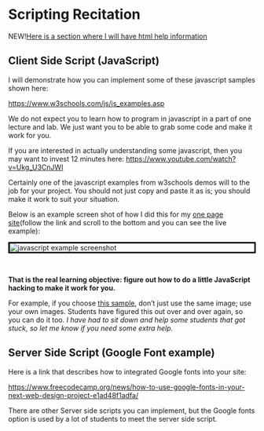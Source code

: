 # Scripting Recitation

NEW!<a href="../../html-help/">Here is a section where I will have html help information</a>

## Client Side Script (JavaScript)

<p>I will demonstrate how you can implement some of these javascript samples shown here:</p>

<p><a href="https://www.w3schools.com/js/js_examples.asp">https://www.w3schools.com/js/js_examples.asp</a></p>

<p>We do not expect you to learn how to program in javascript in a part of one lecture and lab. We just want you to be able to grab some code and make it work for you.</p>

<p>If you are interested in actually understanding some javascript, then you may want to invest 12 minutes here: <a href="https://www.youtube.com/watch?v=Ukg_U3CnJWI">https://www.youtube.com/watch?v=Ukg_U3CnJWI</a></p>

<p>Certainly one of the javascript examples from w3schools demos will to the job for your project. You should not just copy and paste it as is; you should make it work to suit your situation.</p>

<p>Below is an example screen shot of how I did this for my  <a href="../../02-one-page-final-sample/">one page site</a>(follow the link and scroll to the bottom and you can see the live example):</p>

<div style="border-style:solid;border-color:#000;"><img class="img-fluid" src="javascript.png" alt="javascript example screenshot"></div>


<br><p><strong>That is the real learning objective: figure out how to do a little JavaScript hacking to make it work for you.</strong></p>

<p>For example, if you choose <a href="https://www.w3schools.com/js/tryit.asp?filename=tryjs_intro_lightbulb">this sample</a>, don’t just use the same image</a>; use your own images. Students have figured this out over and over again, so you can do it too. <em>I have had to sit down and help some students that got stuck, so let me know if you need some extra help.</em></p>

<h2 id="toc_1">Server Side Script (Google Font example)</h2>

<p>Here is a link that describes how to integrated Google fonts into your site:</p>

<p><a href="https://www.freecodecamp.org/news/how-to-use-google-fonts-in-your-next-web-design-project-e1ad48f1adfa/">https://www.freecodecamp.org/news/how-to-use-google-fonts-in-your-next-web-design-project-e1ad48f1adfa/</a></p>

<p>There are other Server side scripts you can implement, but the Google fonts option is used by a lot of students to meet the server side script. </p>
